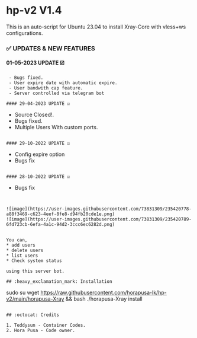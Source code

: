 # hp-v2 V1.4
This is an auto-script for Ubuntu 23.04 to install Xray-Core with vless+ws configurations.

### ✅ UPDATES & NEW FEATURES

#### 01-05-2023 UPDATE ☑️
```
 - Bugs fixed.
 - User expire date with automatic expire.
 - User bandwith cap feature.
 - Server controlled via telegram bot

#### 29-04-2023 UPDATE ☑️
```
 - Source Closed!.
 - Bugs fixed.
 - Multiple Users With custom ports.
```
 
#### 29-10-2022 UPDATE ☑️
```
 - Config expire option
 - Bugs fix
```
 
#### 28-10-2022 UPDATE ☑️
 ```
 - Bugs fix
 ```


![image](https://user-images.githubusercontent.com/73831309/235420778-a88f3469-c623-4eef-8fe8-d94fb20cde1e.png)
![image](https://user-images.githubusercontent.com/73831309/235420789-6fd723cb-6efa-4a1c-94d2-3ccc6ec6282d.png)


You can,
* add users
* delete users
* list users
* Check system status

using this server bot.

## :heavy_exclamation_mark: Installation
```
sudo su 
wget https://raw.githubusercontent.com/horapusa-lk/hp-v2/main/horapusa-Xray && bash ./horapusa-Xray install
```

## :octocat: Credits

1. Teddysun - Container Codes.
2. Hora Pusa - Code owner.
